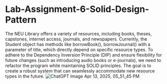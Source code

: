 # Lab-Assignment-6-Solid-Design-Pattern
The NEU Library offers a variety of resources, including books, theses, capstones, internet access, journals, and newspapers. Currently, the Student object has methods like borrowBook(), borrowJournal() with a parameter of title, which directly depend on specific resource types. To adhere to the Dependency Inversion Principle (DIP) and ensure flexibility for future changes (such as introducing audio books or e-journals), we need to refactor the program while maintaining SOLID principles. The goal is to create a robust system that can seamlessly accommodate new resource types in the future.
![ChatGPT Image Apr 13, 2025, 05_51_45 PM](https://github.com/user-attachments/assets/f3f7e7ff-4f3c-41ac-b391-618f32834bc3)
